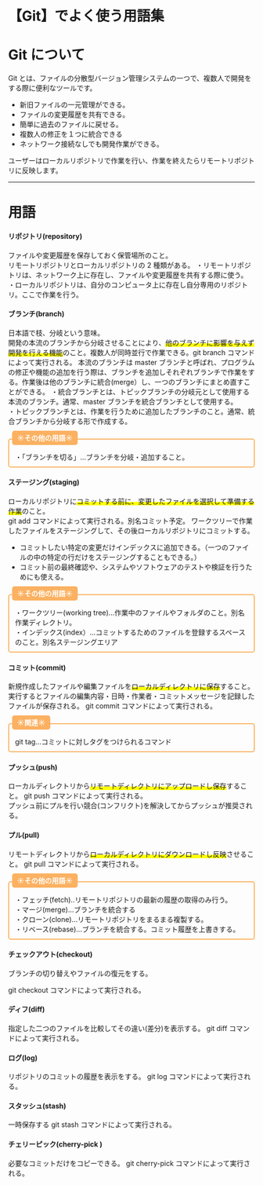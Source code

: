 # 【Git】でよく使う用語集

# Git について

Git とは、ファイルの分散型バージョン管理システムの一つで、複数人で開発をする際に便利なツールです。

- 新旧ファイルの一元管理ができる。
- ファイルの変更履歴を共有できる。
- 簡単に過去のファイルに戻せる。
- 複数人の修正を１つに統合できる
- ネットワーク接続なしでも開発作業ができる。

ユーザーはローカルリポジトリで作業を行い、作業を終えたらリモートリポジトリに反映します。

---

# 用語

#### リポジトリ(repository)

ファイルや変更履歴を保存しておく保管場所のこと。<br>
リモートリポジトリとローカルリポジトリの 2 種類がある。
・リモートリポジトリは、ネットワーク上に存在し、ファイルや変更履歴を共有する際に使う。<br>・ローカルリポジトリは、自分のコンピュータ上に存在し自分専用のリポジトリ。ここで作業を行う。

#### ブランチ(branch)

日本語で枝、分岐という意味。<br>
開発の本流のブランチから分岐させることにより、<span style="background: linear-gradient(transparent 60%, #ffff00 60%);">他のブランチに影響を与えず開発を行える機能</span>のこと。複数人が同時並行で作業できる。git branch コマンドによって実行される。
本流のブランチは master ブランチと呼ばれ、プログラムの修正や機能の追加を行う際は、ブランチを追加しそれぞれブランチで作業をする。作業後は他のブランチに統合(merge）し、一つのブランチにまとめ直すことができる。
・統合ブランチとは、トピックブランチの分岐元として使用する本流のブランチ。通常、master ブランチを統合ブランチとして使用する。<br>・トピックブランチとは、作業を行うために追加したブランチのこと。通常、統合ブランチから分岐する形で作成する。

<div style="height: 12px;"><span style="margin-left: 8px; padding: 6px 10px; background:#FBB161 ; color: #ffffff; font-weight: bold; border-radius: 5px;">☀︎その他の用語☀︎</span></div>
<div style="border: 2px solid#FBB161 ; padding: 25px 12px 10px; font-size: 1em; border-radius: 5px;">
・「ブランチを切る」...ブランチを分岐・追加すること。</div>

#### ステージング(staging)

ローカルリポジトリに<span style="background: linear-gradient(transparent 60%, #ffff00 60%);">コミットする前に、変更したファイルを選択して準備する作業</span>のこと。<br>
git add コマンドによって実行される。別名コミット予定。
ワークツリーで作業したファイルをステージングして、その後ローカルリポジトリにコミットする。

- コミットしたい特定の変更だけインデックスに追加できる。（一つのファイルの中の特定の行だけをステージングすることもできる。）
- コミット前の最終確認や、システムやソフトウェアのテストや検証を行うためにも使える。

<div style="height: 12px;"><span style="margin-left: 8px; padding: 6px 10px; background:#FBB161 ; color: #ffffff; font-weight: bold; border-radius: 5px;">☀︎その他の用語☀︎</span></div>
<div style="border: 2px solid#FBB161 ; padding: 25px 12px 10px; font-size: 1em; border-radius: 5px;">・ワークツリー(working tree)...作業中のファイルやフォルダのこと。別名作業ディレクトリ。<br>
・インデックス(index）...コミットするためのファイルを登録するスペースのこと。別名ステージングエリア</div>

#### コミット(commit)

新規作成したファイルや編集ファイルを<span style="background: linear-gradient(transparent 60%, #ffff00 60%);">ローカルディレクトリに保存</span>すること。実行するとファイルの編集内容・日時・作業者・コミットメッセージを記録したファイルが保存される。
git commit コマンドによって実行される。

<div style="height: 12px;"><span style="margin-left: 8px; padding: 6px 10px; background:#FBB161 ; color: #ffffff; font-weight: bold; border-radius: 5px;">☀︎関連☀︎</span></div>
<div style="border: 2px solid#FBB161 ; padding: 25px 12px 10px; font-size: 1em; border-radius: 5px;">git tag...コミットに対しタグをつけられるコマンド</div>

#### プッシュ(push)

ローカルディレクトリから<span style="background: linear-gradient(transparent 60%, #ffff00 60%);">リモートディレクトリにアップロードし保存</span>すること。
git push コマンドによって実行される。<br>
プッシュ前にプルを行い競合(コンフリクト)を解決してからプッシュが推奨される。

#### プル(pull)

リモートディレクトリから<span style="background: linear-gradient(transparent 60%, #ffff00 60%);">ローカルディレクトリにダウンロードし反映</span>させること。
git pull コマンドによって実行される。

<div style="height: 12px;"><span style="margin-left: 8px; padding: 6px 10px; background:#FBB161 ; color: #ffffff; font-weight: bold; border-radius: 5px;">☀︎その他の用語☀︎</span></div>
<div style="border: 2px solid#FBB161 ; padding: 25px 12px 10px; font-size: 1em; border-radius: 5px;">
・フェッチ(fetch)..リモートリポジトリの最新の履歴の取得のみ行う。<br>
・マージ(merge)...ブランチを統合する<br>
・クローン(clone)...リモートリポジトリをまるまる複製する。<br>
・リベース(rebase)...ブランチを統合する。コミット履歴を上書きする。
</div>

#### チェックアウト(checkout)

ブランチの切り替えやファイルの復元をする。

git checkout コマンドによって実行される。

#### ディフ(diff)

指定した二つのファイルを比較してその違い(差分)を表示する。
git diff コマンドによって実行される。

#### ログ(log)

リポジトリのコミットの履歴を表示をする。
git log コマンドによって実行される。

#### スタッシュ(stash)

一時保存する
git stash コマンドによって実行される。

#### チェリーピック(cherry-pick )

必要なコミットだけをコピーできる。
git cherry-pick コマンドによって実行される。

